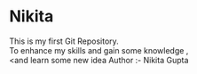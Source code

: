 # Nikita
This is my first Git  Repository.
<br>
To enhance my skills and gain some knowledge ,
<br>
<and learn some new idea 
Author :- Nikita Gupta 
